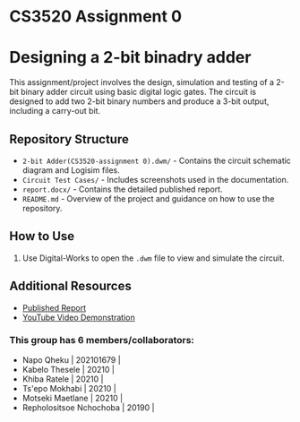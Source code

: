 # CS3520 Assignment 0
# Designing a 2-bit binadry adder

This assignment/project involves the design, simulation and testing of a 2-bit binary adder circuit using basic digital logic gates. The circuit is designed to add two 2-bit binary numbers and produce a 3-bit output, including a carry-out bit.

## Repository Structure

- `2-bit Adder(CS3520-assignment 0).dwm/` - Contains the circuit schematic diagram and Logisim files.
- `Circuit Test Cases/` - Includes screenshots used in the documentation.
- `report.docx/` - Contains the detailed published report.
- `README.md` - Overview of the project and guidance on how to use the repository.

## How to Use
1. Use Digital-Works to open the `.dwm` file to view and simulate the circuit.
   
## Additional Resources

- [Published Report](https://yourblogsite.com/report)
- [YouTube Video Demonstration](https://youtu.be/o_3akUZPG7s)
  
### This group has 6 members/collaborators:
- Napo Qheku | 202101679 | 
- Kabelo Thesele | 20210 |
- Khiba Ratele | 20210 |
- Ts'epo Mokhabi | 20210 |
- Motseki Maetlane | 20210 |
- Repholositsoe Nchochoba | 20190 |
